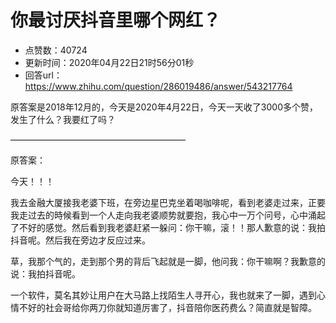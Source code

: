 # 你最讨厌抖音里哪个网红？
- 点赞数：40724
- 更新时间：2020年04月22日21时56分01秒
- 回答url：https://www.zhihu.com/question/286019486/answer/543217764
<body>
 <p></p>
 <p data-pid="El7da4yW">原答案是2018年12月的，今天是2020年4月22日，今天一天收了3000多个赞，发生了什么？我要红了吗？</p>
 <p data-pid="TvHHNuO_">————————————————————</p>
 <p data-pid="6HNCgUt0">原答案：</p>
 <p data-pid="xN7_0MHT">今天！！！</p>
 <p data-pid="vm5lpmoE">我去金融大厦接我老婆下班，在旁边星巴克坐着喝咖啡呢，看到老婆走过来，正要我走过去的時候看到一个人走向我老婆顺势就要抱，我心中一万个问号，心中涌起了不好的感觉。然后看到我老婆赶紧一躲问：你干嘛，滚！！那人歉意的说：我拍抖音呢。然后我在旁边才反应过来。</p>
 <p data-pid="9_u14lPm">草，我那个气的，走到那个男的背后飞起就是一脚，他问我：你干嘛啊？我歉意的说：我拍抖音呢。</p>
 <p data-pid="vvzCVczi">一个软件，莫名其妙让用户在大马路上找陌生人寻开心，我也就来了一脚，遇到心情不好的社会哥给你两刀你就知道厉害了，抖音陪你医药费么？简直就是智障。</p>
</body>